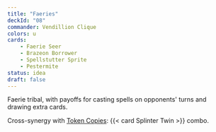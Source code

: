 ```yaml
---
title: "Faeries"
deckId: "08"
commander: Vendillion Clique
colors: u
cards:
    - Faerie Seer
    - Brazeon Borrower
    - Spellstutter Sprite
    - Pestermite
status: idea
draft: false
---
```


Faerie tribal, with payoffs for casting spells on opponents' turns and drawing extra cards.

Cross-synergy with [Token Copies](/decks/21-token-copies): {{< card Splinter Twin >}} combo.
